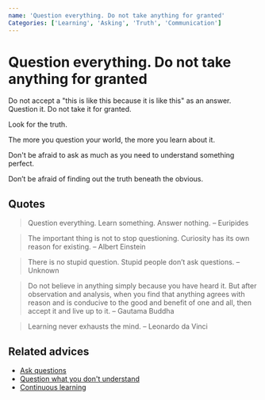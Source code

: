```yaml
---
name: 'Question everything. Do not take anything for granted'
Categories: ['Learning', 'Asking', 'Truth', 'Communication']
---
```

# Question everything. Do not take anything for granted

Do not accept a "this is like this because it is like this" as an answer. Question it. Do not take it for granted.

Look for the truth.

The more you question your world, the more you learn about it.

Don't be afraid to ask as much as you need to understand something perfect.

Don’t be afraid of finding out the truth beneath the obvious.

## Quotes

> Question everything. Learn something. Answer nothing. – Euripides

> The important thing is not to stop questioning. Curiosity has its own reason for existing. – Albert Einstein

> There is no stupid question. Stupid people don’t ask questions. – Unknown

> Do not believe in anything simply because you have heard it. But after observation and analysis, when you find that anything agrees with reason and is conducive to the good and benefit of one and all, then accept it and live up to it. – Gautama Buddha

> Learning never exhausts the mind. – Leonardo da Vinci

## Related advices

- [Ask questions](../Ask%20questions/index.md)
- [Question what you don't understand](../Question%20what%20you%20don't%20understand/index.md)
- [Continuous learning](../Continuous%20learning/index.md)